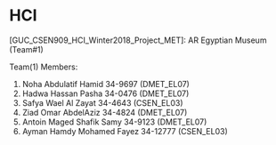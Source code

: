 # HCI
[GUC_CSEN909_HCI_Winter2018_Project_MET]: AR Egyptian Museum (Team#1)

Team(1) Members:
1) Noha Abdulatif Hamid 34-9697 (DMET_EL07)
2) Hadwa Hassan Pasha 34-0476 (DMET_EL07)
3) Safya Wael Al Zayat 34-4643 (CSEN_EL03)
4) Ziad Omar AbdelAziz 34-4824 (DMET_EL07)
5) Antoin Maged Shafik Samy 34-9123 (DMET_EL07)
6) Ayman Hamdy Mohamed Fayez 34-12777 (CSEN_EL03)
